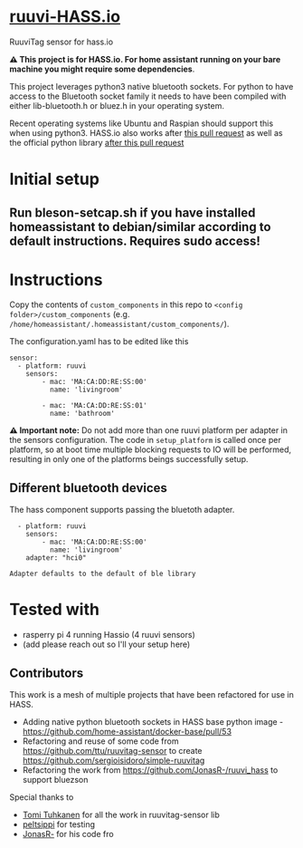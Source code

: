# [ruuvi-HASS.io](https://github.com/ruuvi-friends/ruuvi-hass.io)
RuuviTag sensor for hass.io

**⚠️ This project is for HASS.io. For home assistant running on your bare machine you might require some dependencies**. 

This project leverages python3 native bluetooth sockets. For python to have access to the Bluetooth socket family it needs to have been compiled with either lib-bluetooth.h or bluez.h in your operating system.

Recent operating systems like Ubuntu and Raspian should support this when using python3. HASS.io also works after [this pull request](https://github.com/home-assistant/docker-base/pull/53) as well as the official python library [after this pull request](https://github.com/docker-library/python/pull/445)

# Initial setup

Run bleson-setcap.sh if you have installed homeassistant to debian/similar according to default instructions. Requires sudo access!
---

# Instructions
Copy the contents of `custom_components` in this repo to `<config folder>/custom_components` (e.g. `/home/homeassistant/.homeassistant/custom_components/`).

The configuration.yaml has to be edited like this
```
sensor:
  - platform: ruuvi
    sensors:
        - mac: 'MA:CA:DD:RE:SS:00'
          name: 'livingroom'
        
        - mac: 'MA:CA:DD:RE:SS:01'
          name: 'bathroom'
```

**⚠️ Important note:** Do not add more than one ruuvi platform per adapter in the sensors configuration. 
The code in `setup_platform` is called once per platform, so at boot time multiple blocking requests to IO will be performed, 
resulting in only one of the platforms beings successfully setup.

## Different bluetooth devices
The hass component supports passing the bluetoth adapter.
```
  - platform: ruuvi
    sensors:
        - mac: 'MA:CA:DD:RE:SS:00'
          name: 'livingroom'
    adapter: "hci0"

Adapter defaults to the default of ble library
```

# Tested with
* rasperry pi 4 running Hassio (4 ruuvi sensors)
* (add please reach out so I'll your setup here)

## Contributors 
This work is a mesh of multiple projects that have been refactored for use in HASS.

- Adding native python bluetooth sockets in HASS base python image - https://github.com/home-assistant/docker-base/pull/53
- Refactoring and reuse of some code from https://github.com/ttu/ruuvitag-sensor to create https://github.com/sergioisidoro/simple-ruuvitag
- Refactoring the work from https://github.com/JonasR-/ruuvi_hass to support bluezson

Special thanks to 
* [Tomi Tuhkanen](https://github.com/ttu) for all the work in ruuvitag-sensor lib
* [peltsippi](https://github.com/peltsippi) for testing
* [JonasR-](https://github.com/JonasR-) for his code fro
